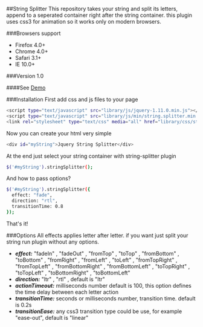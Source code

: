 ##String Splitter
This repository takes your string and split its letters, append to a seperated container right after the string container. this plugin uses css3 for animation so it works only on modern browsers.

###Browsers support
* Firefox 4.0+
* Chrome 4.0+
* Safari 3.1+
* IE 10.0+

###Version
1.0

####See [Demo]

###Installation
First add css and js files to your page
```sh
<script type="text/javascript" src="library/js/jquery-1.11.0.min.js"></script>
<script type="text/javascript" src="library/js/min/string.splitter.min.js"></script>
<link rel="stylesheet" type="text/css" media="all" href="library/css/string.splitter.css">
```
Now you can create your html very simple 
```sh
<div id="myString">Jquery String Splitter</div>
```
At the end just select your string container with string-splitter plugin
```sh
$('#myString').stringSplitter();
```
And how to pass options?
```sh
$('#myString').stringSplitter({
  effect: "fade",
  direction: "rtl",
  transitionTime: 0.8
});
```
That's it!

###Options
All effects applies letter after letter. if you want just split your string run plugin without any options.
  - ***effect:*** "fadeIn" , "fadeOut" , "fromTop" , "toTop" , "fromBottom" , "toBottom" , "fromRight" , "fromLeft" , "toLeft" , "fromTopRight" , "fromTopLeft" , "fromBottomRight" , "fromBottomLeft" , "toTopRight" , "toTopLeft" , "toBottomRight" , "toBottomLeft"
  - ***direction:*** "ltr" , "rtl" , default is "ltr"
  - ***actionTimeout:*** milliseconds number default is 100, this option defines the time delay between each letter action
  - ***transitionTime:*** seconds or milliseconds number, transition time. default is 0.2s
  - ***transitionEase:*** any css3 transition type could be use, for example "ease-out", default is "linear"


[Demo]: http://hajimali.com/string-splitter
 
